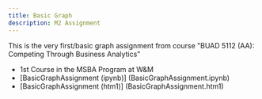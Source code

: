 ```yaml
---
title: Basic Graph
description: M2 Assignment
---
```


This is the very first/basic graph assignment from course "BUAD 5112 (AA): Competing Through Business Analytics"
- 1st Course in the MSBA Program at W&M
- [BasicGraphAssignment (ipynb)] (BasicGraphAssignment.ipynb)
- [BasicGraphAssignment (htm1)] (BasicGraphAssignment.htm1)


